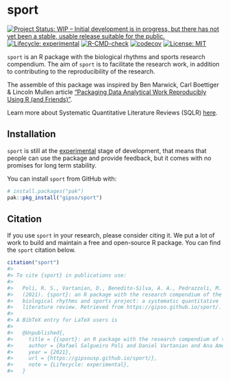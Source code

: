 
<!-- README.md is generated from README.Rmd. Please edit that file -->

# sport

<!-- badges: start -->

[![Project Status: WIP – Initial development is in progress, but there
has not yet been a stable, usable release suitable for the
public.](https://www.repostatus.org/badges/latest/wip.svg)](https://www.repostatus.org/#wip)
[![Lifecycle:
experimental](https://img.shields.io/badge/lifecycle-experimental-orange.svg)](https://lifecycle.r-lib.org/articles/stages.html#experimental)
[![R-CMD-check](https://github.com/gipso/sport/workflows/R-CMD-check/badge.svg)](https://github.com/gipso/sport/actions)
[![codecov](https://codecov.io/gh/gipso/sport/branch/main/graph/badge.svg?token=2bnHxbdw4M)](https://codecov.io/gh/gipso/sport)
[![License:
MIT](https://img.shields.io/badge/license-MIT-green)](https://choosealicense.com/licenses/mit/)
<!-- badges: end -->

`sport` is an R package with the biological rhythms and sports research
compendium. The aim of `sport` is to facilitate the research work, in
addition to contributing to the reproducibility of the research.

The assemble of this package was inspired by Ben Marwick, Carl Boettiger
& Lincoln Mullen article [“Packaging Data Analytical Work Reproducibly
Using R (and Friends)”](https://doi.org/10.1080/00031305.2017.1375986).

Learn more about Systematic Quantitative Literature Reviews (SQLR)
[here](https://www.griffith.edu.au/griffith-sciences/school-environment-science/research/systematic-quantitative-literature-review).

## Installation

`sport` is still at the
[experimental](https://lifecycle.r-lib.org/articles/stages.html#experimental)
stage of development, that means that people can use the package and
provide feedback, but it comes with no promises for long term stability.

You can install `sport` from GitHub with:

``` r
# install.packages("pak")
pak::pkg_install("gipso/sport")
```

## Citation

If you use `sport` in your research, please consider citing it. We put a
lot of work to build and maintain a free and open-source R package. You
can find the `sport` citation below.

``` r
citation("sport")
#> 
#> To cite {sport} in publications use:
#> 
#>   Poli, R. S., Vartanian, D., Benedito-Silva, A. A., Pedrazzoli, M.
#>   (2021). {sport}: an R package with the research compendium of the
#>   biological rhythms and sports project: a systematic quantitative
#>   literature review. Retrieved from https://gipso.github.io/sport/.
#> 
#> A BibTeX entry for LaTeX users is
#> 
#>   @Unpublished{,
#>     title = {{sport}: an R package with the research compendium of the biological rhythms and sports project: a systematic quantitative literature review},
#>     author = {Rafael Salgueiro Poli and Daniel Vartanian and Ana Amelia Benedito-Silva and Mario Pedrazzoli},
#>     year = {2021},
#>     url = {https://gipsousp.github.io/sport/},
#>     note = {Lifecycle: experimental},
#>   }
```
